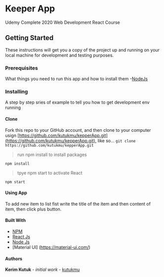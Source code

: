 # Keeper App
Udemy Complete 2020 Web Development React Course

## Getting Started
These instructions will get you a copy of the project up and running on your local machine for development and testing purposes.

### Prerequisites
What things you need to run this app and how to install them
-[NodeJs](https://nodejs.org/en/)

### Installing
A step by step sries of example to tell you how to get development env running

#### Clone
Fork this repo to your GitHub account, and then clone to your computer usign [https://github.com/kutukmu/kepperApp.git](https://github.com/kutukmu/kepperApp.git), like so...
`git clone https://github.com/kutukmu/kepperApp.git`

> run npm install to install packages

`npm install`

> tpye npm start to activate React

 `npm start`

#### Using App
To add new item to list fist write the title of the item and then content of item, then click plus button.

#### Built With

- [NPM](https://www.npmjs.com/)
- [React Js](https://reactjs.org/docs/getting-started.html)
- [Node Js](https://nodejs.org/en/)
- [Material UI] (https://material-ui.com/)

#### Authors

**Kerim Kutuk** - *initial work* - [kutukmu](https://github.com/kutukmu)